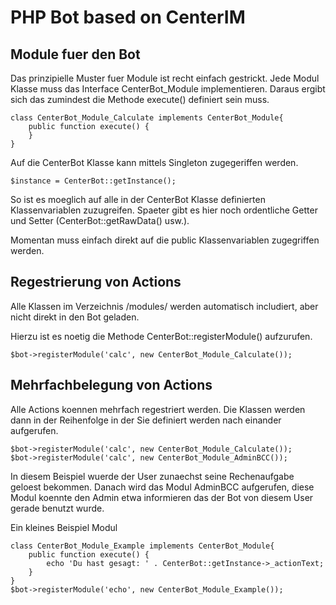 # PHP Bot based on CenterIM

## Module fuer den Bot
Das prinzipielle Muster fuer Module ist recht einfach gestrickt.
Jede Modul Klasse muss das Interface CenterBot_Module 
implementieren. Daraus ergibt sich das zumindest die Methode 
execute() definiert sein muss.

```
class CenterBot_Module_Calculate implements CenterBot_Module{
	public function execute() {
	}
}
```

Auf die CenterBot Klasse kann mittels Singleton zugegeriffen
werden.

```
$instance = CenterBot::getInstance();
```

So ist es moeglich auf alle in der CenterBot Klasse definierten
Klassenvariablen zuzugreifen. Spaeter gibt es hier noch 
ordentliche Getter und Setter (CenterBot::getRawData() usw.).

Momentan muss einfach direkt auf die public Klassenvariablen
zugegriffen werden.

## Regestrierung von Actions
Alle Klassen im Verzeichnis /modules/ werden automatisch
includiert, aber nicht direkt in den Bot geladen.

Hierzu ist es noetig die Methode CenterBot::registerModule()
aufzurufen.

```
$bot->registerModule('calc', new CenterBot_Module_Calculate());
```

## Mehrfachbelegung von Actions
Alle Actions koennen mehrfach regestriert werden. Die Klassen
werden dann in der Reihenfolge in der Sie definiert werden nach
einander aufgerufen.

```
$bot->registerModule('calc', new CenterBot_Module_Calculate());
$bot->registerModule('calc', new CenterBot_Module_AdminBCC());
```

In diesem Beispiel wuerde der User zunaechst seine Rechenaufgabe
geloest bekommen. Danach wird das Modul AdminBCC aufgerufen, diese
Modul koennte den Admin etwa informieren das der Bot von diesem User
gerade benutzt wurde.

Ein kleines Beispiel Modul

```
class CenterBot_Module_Example implements CenterBot_Module{
	public function execute() {
		echo 'Du hast gesagt: ' . CenterBot::getInstance->_actionText;
	}
}
$bot->registerModule('echo', new CenterBot_Module_Example());
```
